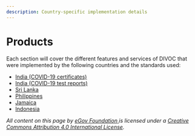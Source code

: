 ```yaml
---
description: Country-specific implementation details
---
```


# Products

Each section will cover the different features and services of DIVOC that were implemented by the following countries and the standards used:

* [India (COVID-19 certificates)](issuing-covid-19-vaccination-certificates-in-india.md)
* [India (COVID-19 test reports)](issuing-covid-19-test-reports-in-india.md)
* [Sri Lanka](issuing-covid-19-vaccination-certificates-in-sri-lanka.md)
* [Philippines](issuing-covid-19-vaccination-certificates-in-the-philippines.md)&#x20;
* [Jamaica](issuing-covid-19-vaccination-certificates-in-jamaica/)
* [Indonesia](issuing-covid-19-vaccination-certificates-in-indonesia.md)



_All content on this page by_ [_eGov Foundation_ ](https://egov.org.in/)_is licensed under a_ [_Creative Commons Attribution 4.0 International License_](http://creativecommons.org/licenses/by/4.0/)_._
